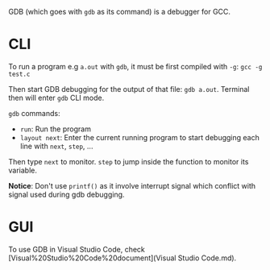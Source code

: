 GDB (which goes with ``gdb`` as its command) is a debugger for GCC.

# CLI

To run a program e.g ``a.out`` with ``gdb``, it must be first compiled with ``-g``: ``gcc -g test.c``

Then start GDB debugging for the output of that file: ``gdb a.out``. Terminal then will enter ``gdb`` CLI mode.

``gdb`` commands:

* ``run``: Run the program
* ``layout next``: Enter the current running program to start debugging each line with ``next``, ``step``, ...

Then type ``next`` to monitor. ``step`` to jump inside the function to monitor its variable.

**Notice**: Don't use ``printf()`` as it involve interrupt signal which conflict with signal used during gdb debugging.

# GUI

To use GDB in Visual Studio Code, check [Visual%20Studio%20Code%20document](Visual Studio Code.md).